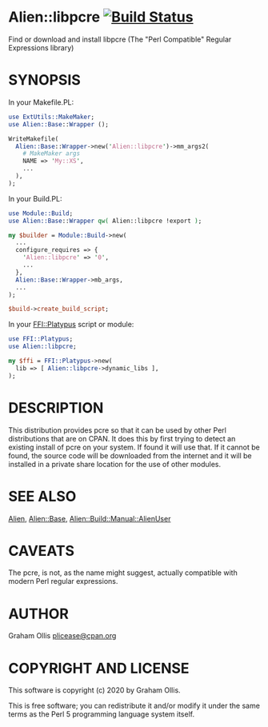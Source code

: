 # Alien::libpcre [![Build Status](https://travis-ci.org/Perl5-Alien/Alien-libpcre.svg)](http://travis-ci.org/Perl5-Alien/Alien-libpcre)

Find or download and install libpcre (The "Perl Compatible" Regular Expressions library)

# SYNOPSIS

In your Makefile.PL:

```perl
use ExtUtils::MakeMaker;
use Alien::Base::Wrapper ();

WriteMakefile(
  Alien::Base::Wrapper->new('Alien::libpcre')->mm_args2(
    # MakeMaker args
    NAME => 'My::XS',
    ...
  ),
);
```

In your Build.PL:

```perl
use Module::Build;
use Alien::Base::Wrapper qw( Alien::libpcre !export );

my $builder = Module::Build->new(
  ...
  configure_requires => {
    'Alien::libpcre' => '0',
    ...
  },
  Alien::Base::Wrapper->mb_args,
  ...
);

$build->create_build_script;
```

In your [FFI::Platypus](https://metacpan.org/pod/FFI::Platypus) script or module:

```perl
use FFI::Platypus;
use Alien::libpcre;

my $ffi = FFI::Platypus->new(
  lib => [ Alien::libpcre->dynamic_libs ],
);
```

# DESCRIPTION

This distribution provides pcre so that it can be used by other
Perl distributions that are on CPAN.  It does this by first trying to
detect an existing install of pcre on your system.  If found it
will use that.  If it cannot be found, the source code will be downloaded
from the internet and it will be installed in a private share location
for the use of other modules.

# SEE ALSO

[Alien](https://metacpan.org/pod/Alien), [Alien::Base](https://metacpan.org/pod/Alien::Base), [Alien::Build::Manual::AlienUser](https://metacpan.org/pod/Alien::Build::Manual::AlienUser)

# CAVEATS

The pcre, is not, as the name might suggest, actually compatible with modern Perl regular expressions.

# AUTHOR

Graham Ollis <plicease@cpan.org>

# COPYRIGHT AND LICENSE

This software is copyright (c) 2020 by Graham Ollis.

This is free software; you can redistribute it and/or modify it under
the same terms as the Perl 5 programming language system itself.
